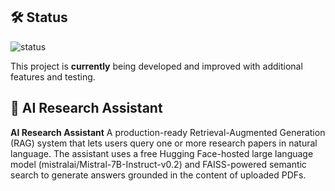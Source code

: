## 🛠️ Status

![status](https://img.shields.io/badge/status-actively--developed-yellowgreen)

This project is **currently** being developed and improved with additional features and testing.

## 🧠 AI Research Assistant

**AI Research Assistant** A production-ready Retrieval-Augmented Generation (RAG) system that lets users query one or more research papers in natural language. The assistant uses a free Hugging Face-hosted large language model (mistralai/Mistral-7B-Instruct-v0.2) and FAISS-powered semantic search to generate answers grounded in the content of uploaded PDFs.
